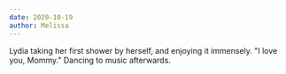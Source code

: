 ```yaml
---
date: 2020-10-19
author: Melissa
---
```

Lydia taking her first shower by herself, and enjoying it immensely. "I love you, Mommy." Dancing to music afterwards.